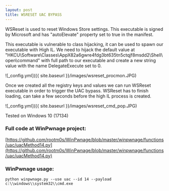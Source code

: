 ```yaml
---
layout: post
title: WSRESET UAC BYPASS
---
```


WSReset is used to reset Windows Store settings. This executable is signed by Microsoft and has "autoElevate" property set to true in the manifest.

This executable is vulnerable to class hijacking, it can be used to spawn our executable with High IL. We need to hijack the default value at "HKCU\Software\Classes\AppX82a6gwre4fdg3bt635tn5ctqjf8msdd2\Shell\open\command" with full path to our executable and create a new string value with the name DelegateExecute set to 0.

![_config.yml]({{ site.baseurl }}/images/wsreset_procmon.JPG)

Once we created all the registry keys and values we can run WSReset executable in order to trigger the UAC bypass. WSReset has to finish loading, can take a few seconds before the high IL process is created.

![_config.yml]({{ site.baseurl }}/images/wsreset_cmd_pop.JPG)

Tested on Windows 10 (17134)

### Full code at WinPwnage project:
[https://github.com/rootm0s/WinPwnage/blob/master/winpwnage/functions/uac/uacMethod14.py](https://github.com/rootm0s/WinPwnage/blob/master/winpwnage/functions/uac/uacMethod14.py)

### WinPwnage usage:
`python winpwnage.py --use uac --id 14 --payload c:\\windows\\system32\\cmd.exe`
